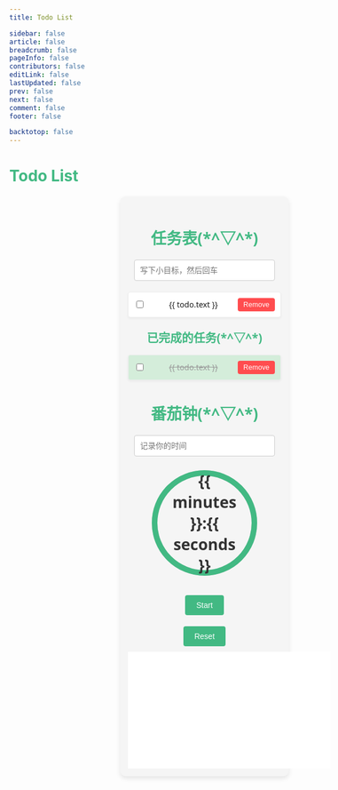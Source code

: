 ```yaml
---
title: Todo List

sidebar: false
article: false
breadcrumb: false
pageInfo: false
contributors: false
editLink: false
lastUpdated: false
prev: false
next: false
comment: false
footer: false

backtotop: false
---
```


# Todo List

<div id="app" >
  <h1>任务表(*^▽^*)</h1>
  <input v-model="newTodo" @keyup.enter="addTodo" placeholder="写下小目标，然后回车" class="input-box"/>
  <ul class="todo-list">
    <li v-for="todo in todos" :key="todo.id" :class="{ done: todo.done }" class="todo-item">
      <input type="checkbox" v-model="todo.done" @change="toggleTodoDone(todo)" class="checkbox"/>
      <span>{{ todo.text }}</span>
      <button @click="removeTodo(todo)" class="remove-button">Remove</button>
    </li>
  </ul>

  <h2>已完成的任务(*^▽^*)</h2>
  <ul class="todo-list">
    <li v-for="todo in completedTodos" :key="todo.id" class="todo-item done">
      <input type="checkbox" v-model="todo.done" @change="toggleTodoDone(todo)" class="checkbox"/>
      <span>{{ todo.text }}</span>
      <button @click="removeTodo(todo)" class="remove-button">Remove</button>
    </li>
  </ul>

  <h1>番茄钟(*^▽^*)</h1>
  <div class="pomodoro-timer">
    <input v-model.number="customMinutes" placeholder="记录你的时间" class="input-box"/>
    <div class="progress-circle">
      <svg width="200" height="200">
        <circle cx="100" cy="100" r="90" stroke="#ccc" stroke-width="10" fill="none"/>
        <circle cx="100" cy="100" r="90" :stroke-dasharray="circumference" :stroke-dashoffset="progress" stroke="#42b983" stroke-width="10" fill="none" class="progress"/>
      </svg>
      <div class="timer-text">{{ minutes }}:{{ seconds }}</div>
    </div>
    <button @click="startTimer" :disabled="isRunning" class="btn">Start</button>
    <button @click="resetTimer" class="btn">Reset</button>
  </div>
  <iframe frameborder="no" border="0" marginwidth="0" marginheight="0" width=365 height=210 src="//music.163.com/outchain/player?type=0&id=8934718801&auto=1&height=430"></iframe>
</div>

<script>
export default {
  data() {
    return {
      newTodo: '',
      todos: [],
      completedTodos: [],
      timer: null,
      customMinutes: 25, // default 25 minutes
      time: 1500, // 25 minutes in seconds
      isRunning: false
    };
  },
  watch: {
    customMinutes(newMinutes) {
      this.time = newMinutes * 60;
    }
  },
  computed: {
    minutes() {
      return Math.floor(this.time / 60).toString().padStart(2, '0');
    },
    seconds() {
      return (this.time % 60).toString().padStart(2, '0');
    },
    circumference() {
      return 2 * Math.PI * 90;
    },
    progress() {
      return this.circumference - (this.time / (this.customMinutes * 60)) * this.circumference;
    }
  },
  methods: {
    addTodo() {
      if (this.newTodo.trim() === '') return;
      this.todos.push({ id: Date.now(), text: this.newTodo, done: false });
      this.newTodo = '';
    },
    removeTodo(todo) {
      this.todos = this.todos.filter(t => t !== todo);
      this.completedTodos = this.completedTodos.filter(t => t !== todo);
    },
    toggleTodoDone(todo) {
      if (todo.done) {
        this.todos = this.todos.filter(t => t !== todo);
        this.completedTodos.push(todo);
      } else {
        this.completedTodos = this.completedTodos.filter(t => t !== todo);
        this.todos.push(todo);
      }
    },
    startTimer() {
      if (!this.isRunning) {
        this.time = this.customMinutes * 60;
        this.isRunning = true;
        this.timer = setInterval(() => {
          if (this.time > 0) {
            this.time--;
          } else {
            clearInterval(this.timer);
            this.isRunning = false;
            alert("时间到啦！要自律哦！");
          }
        }, 1000);
      }
    },
    resetTimer() {
      clearInterval(this.timer);
      this.time = this.customMinutes * 60;
      this.isRunning = false;
    }
  }
};
</script>

<style scoped>
#app {
  max-width: 700px;
  margin: 0 auto;
  padding: 1em;
  text-align: center;
  font-family: 'Segoe UI', Tahoma, Geneva, Verdana, sans-serif;
  background-color: #f5f5f5;
  border-radius: 10px;
  box-shadow: 0 4px 8px rgba(0, 0, 0, 0.1);
  margin-left: 200px; /* Add this line */
}

h1 {
  color: #42b983;
  margin-bottom: 20px;
  font-size: 2em;
}

h2 {
  color: #42b983;
  margin-top: 20px;
  font-size: 1.5em;
}

.input-box {
  width: calc(100% - 22px);
  padding: 10px;
  margin-bottom: 20px;
  border: 1px solid #ccc;
  border-radius: 4px;
  font-size: 1em;
}

.todo-list {
  list-style: none;
  padding: 0;
  margin: 0;
}

.todo-item {
  display: flex;
  align-items: center;
  justify-content: space-between;
  padding: 10px;
  margin-bottom: 10px;
  border: 1px solid #eee;
  border-radius: 4px;
  background-color: #fff;
  box-shadow: 0 2px 4px rgba(0, 0, 0, 0.05);
  transition: background-color 0.3s;
}

.todo-item.done {
  background-color: #d4edda;
}

.todo-item.done span {
  text-decoration: line-through;
  color: #999;
}

.checkbox {
  margin-right: 10px;
}

.remove-button {
  background: #ff4d4f;
  border: none;
  color: white;
  padding: 5px 10px;
  border-radius: 4px;
  cursor: pointer;
  font-size: 0.9em;
}

.remove-button:hover {
  background: #ff7875;
}

.pomodoro-timer {
  margin-top: 20px;
  display: flex;
  flex-direction: column;
  align-items: center;
}

.progress-circle {
  position: relative;
  width: 200px;
  height: 200px;
  margin-bottom: 20px;
}

.progress {
  transition: stroke-dashoffset 1s linear;
}

.timer-text {
  position: absolute;
  top: 50%;
  left: 50%;
  transform: translate(-50%, -50%);
  font-size: 2em;
  font-weight: bold;
  color: #333;
}

.btn {
  margin: 10px;
  padding: 10px 20px;
  border: none;
  border-radius: 4px;
  background-color: #42b983;
  color: white;
  font-size: 1em;
  cursor: pointer;
  transition: background-color 0.3s;
}

.btn:hover {
  background-color: #36a771;
}

.btn:disabled {
  background: #ccc;
  cursor: not-allowed;
}
</style>
